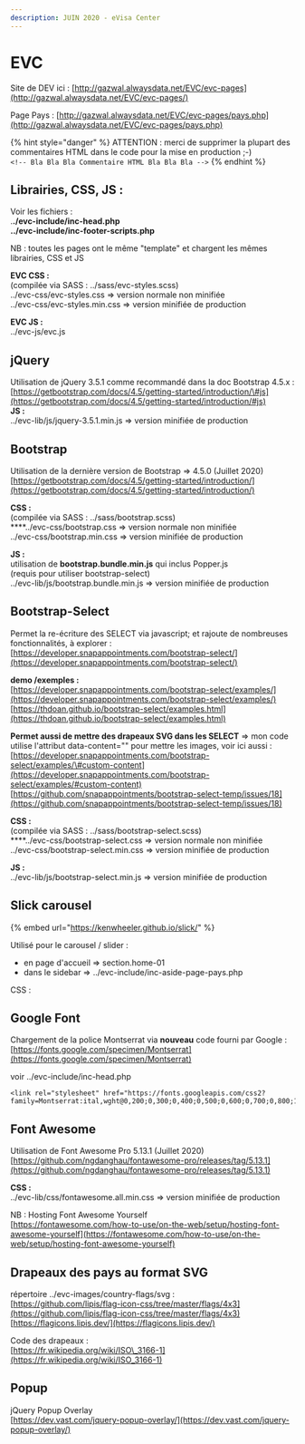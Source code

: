 ```yaml
---
description: JUIN 2020 - eVisa Center
---
```


# EVC

Site de DEV ici : [http://gazwal.alwaysdata.net/EVC/evc-pages](http://gazwal.alwaysdata.net/EVC/evc-pages/)

Page Pays : [http://gazwal.alwaysdata.net/EVC/evc-pages/pays.php](http://gazwal.alwaysdata.net/EVC/evc-pages/pays.php)

{% hint style="danger" %}
ATTENTION : merci de supprimer la plupart des commentaires HTML dans le code pour la mise en production ;-\)  
`<!-- Bla Bla Bla Commentaire HTML Bla Bla Bla -->`
{% endhint %}

## Librairies, CSS, JS :

Voir les fichiers :  
.**./evc-include/inc-head.php  
../evc-include/inc-footer-scripts.php**  
  
NB : toutes les pages ont le même "template" et chargent les mêmes librairies, CSS et JS

**EVC CSS :**  
\(compilée via SASS : ../sass/evc-styles.scss\)  
../evc-css/evc-styles.css =&gt; version normale non minifiée  
../evc-css/evc-styles.min.css =&gt; version minifiée de production

**EVC JS :**  
../evc-js/evc.js

## jQuery

Utilisation de jQuery 3.5.1 comme recommandé dans la doc Bootstrap 4.5.x :  
[https://getbootstrap.com/docs/4.5/getting-started/introduction/\#js](https://getbootstrap.com/docs/4.5/getting-started/introduction/#js)  
**JS :**  
../evc-lib/js/jquery-3.5.1.min.js =&gt; version minifiée de production

## Bootstrap

 Utilisation de la dernière version de Bootstrap =&gt; 4.5.0 \(Juillet 2020\)  
 [https://getbootstrap.com/docs/4.5/getting-started/introduction/](https://getbootstrap.com/docs/4.5/getting-started/introduction/)

**CSS :**  
\(compilée via SASS : ../sass/bootstrap.scss\)  
****../evc-css/bootstrap.css =&gt; version normale non minifiée  
../evc-css/bootstrap.min.css =&gt; version minifiée de production

**JS :**  
utilisation de **bootstrap.bundle.min.js** qui inclus Popper.js  
\(requis pour utiliser bootstrap-select\)  
../evc-lib/js/bootstrap.bundle.min.js =&gt; version minifiée de production

## Bootstrap-Select

Permet la re-écriture des SELECT via javascript; et rajoute de nombreuses fonctionnalités, à explorer :  
[https://developer.snapappointments.com/bootstrap-select/](https://developer.snapappointments.com/bootstrap-select/)

**demo /exemples :**  
 [https://developer.snapappointments.com/bootstrap-select/examples/](https://developer.snapappointments.com/bootstrap-select/examples/)  
 [https://thdoan.github.io/bootstrap-select/examples.html](https://thdoan.github.io/bootstrap-select/examples.html)

**Permet aussi de mettre des drapeaux SVG dans les SELECT** =&gt; mon code utilise l'attribut data-content="" pour mettre les images, voir ici aussi :  
 [https://developer.snapappointments.com/bootstrap-select/examples/\#custom-content](https://developer.snapappointments.com/bootstrap-select/examples/#custom-content)  
 [https://github.com/snapappointments/bootstrap-select-temp/issues/18](https://github.com/snapappointments/bootstrap-select-temp/issues/18)

**CSS :**  
\(compilée via SASS : ../sass/bootstrap-select.scss\)  
****../evc-css/bootstrap-select.css =&gt; version normale non minifiée  
../evc-css/bootstrap-select.min.css =&gt; version minifiée de production

**JS :**  
../evc-lib/js/bootstrap-select.min.js =&gt; version minifiée de production

## Slick carousel

{% embed url="https://kenwheeler.github.io/slick/" %}

Utilisé pour le carousel / slider :  
- en page d'accueil =&gt; section.home-01  
- dans le sidebar =&gt; ../evc-include/inc-aside-page-pays.php

CSS :  


## Google Font

Chargement de la police Montserrat via **nouveau** code fourni par Google :  
[https://fonts.google.com/specimen/Montserrat](https://fonts.google.com/specimen/Montserrat)

voir ../evc-include/inc-head.php

```text
<link rel="stylesheet" href="https://fonts.googleapis.com/css2?family=Montserrat:ital,wght@0,200;0,300;0,400;0,500;0,600;0,700;0,800;1,200;1,300;1,400;1,500;1,600;1,700;1,800&display=swap">
```

## Font Awesome

Utilisation de Font Awesome Pro 5.13.1 \(Juillet 2020\)  
 [https://github.com/ngdanghau/fontawesome-pro/releases/tag/5.13.1](https://github.com/ngdanghau/fontawesome-pro/releases/tag/5.13.1)

**CSS :**  
../evc-lib/css/fontawesome.all.min.css =&gt; version minifiée de production

NB : Hosting Font Awesome Yourself  
[https://fontawesome.com/how-to-use/on-the-web/setup/hosting-font-awesome-yourself](https://fontawesome.com/how-to-use/on-the-web/setup/hosting-font-awesome-yourself)

## Drapeaux des pays au format SVG

répertoire ../evc-images/country-flags/svg :  
 [https://github.com/lipis/flag-icon-css/tree/master/flags/4x3](https://github.com/lipis/flag-icon-css/tree/master/flags/4x3)  
 [https://flagicons.lipis.dev/](https://flagicons.lipis.dev/)

Code des drapeaux :  
 [https://fr.wikipedia.org/wiki/ISO\_3166-1](https://fr.wikipedia.org/wiki/ISO_3166-1)

## 

## Popup

jQuery Popup Overlay  
 [https://dev.vast.com/jquery-popup-overlay/](https://dev.vast.com/jquery-popup-overlay/)  


